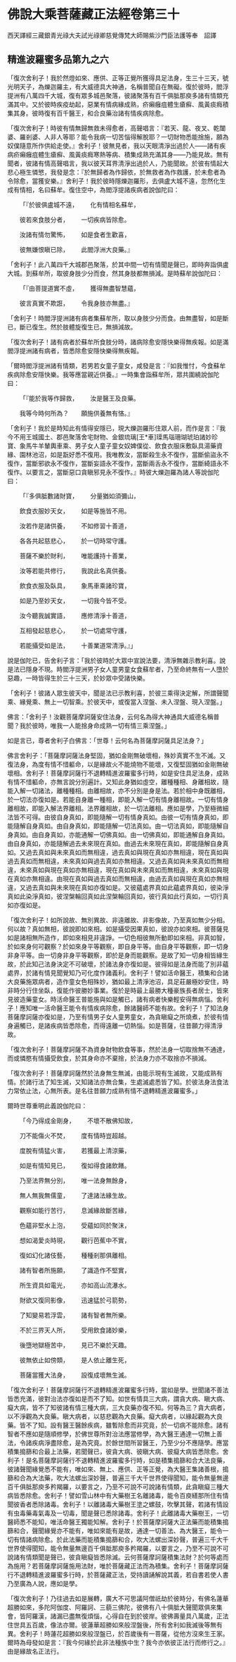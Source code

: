 # 佛說大乘菩薩藏正法經卷第三十

西天譯經三藏銀青光祿大夫試光祿卿慈覺傳梵大師賜紫沙門臣法護等奉　詔譯

## 精進波羅蜜多品第九之六 

「復次舍利子！我於然燈如來、應供、正等正覺所獲得具足法身，生三十三天，號光明天子，為爍迦羅主，有大威德具大神通，名稱普聞自在無礙。復於彼時，閻浮提洲有八萬四千大城，復有眾多城邑聚落，彼諸聚落有百千俱胝那庾多諸有情類充滿其中。又於彼時疾疫劫起，惡業有情病緣成熟，疥癩癰疽體生瘡癬、風黃痰癊積集其身。彼時復有百千醫王，和合良藥治諸有情疾病除愈。

「復次舍利子！時彼有情無歸無救未得愈者，高聲唱言：『若天、龍、夜叉、乾闥婆、羅剎婆、人非人等耶？能令我病一切苦惱得解脫耶？一切財物悉能捨施，願為奴僕隨意所作供給走使。』舍利子！彼無見者，我以天眼清淨出過於人——諸有疾病疥癩癰疽體生瘡癬、風黃痰癊寒熱等病、積集成熟充滿其身——乃能見故。無有聞者，彼諸有情高聲唱言，我以彼天耳界清淨出過於人，乃能聞故。於彼有情起大悲心極生憐慜，我發是念：『於無歸者為作歸依，於無救者為作救護，於未愈者為令除愈，當獲安樂。』舍利子！我於彼時隱爍迦羅形，去俱盧大城不遠，忽然化生成有情相，名曰蘇牟。復住空中，為閻浮提諸疾病者說伽陀曰：

&emsp;&emsp;「『於彼俱盧城不遠，&emsp;&emsp;化有情相名蘇牟， 

&emsp;&emsp;彼若來食肢分者，&emsp;&emsp;一切疾病皆除愈。 

&emsp;&emsp;汝諸有情勿驚怖，&emsp;&emsp;如是食者生歡喜， 

&emsp;&emsp;彼無嫌恨瞋已除，&emsp;&emsp;此閻浮洲大良藥。』

「舍利子！此八萬四千大城郡邑聚落，於其中間一切有情聞是聲已，即時奔詣俱盧大城。到蘇牟所，取彼身肢少分而食，然其身肢都無損減。是時蘇牟說伽陀曰：

&emsp;&emsp;「『由菩提道實不虛，&emsp;&emsp;獲得無盡智慧蘊， 

&emsp;&emsp;彼言真實不欺誑，&emsp;&emsp;令我身肢亦無盡。』

「舍利子！時閻浮提洲諸有病者集蘇牟所，取以身肢少分而食。由無盡智，如是斷已，斷已復生。然於肢體旋復生已，無損減故。

「復次舍利子！諸有病者於蘇牟所食肢分時，諸病除愈安隱快樂得無疾報。如是滿閻浮提洲諸有病者，皆悉除愈安隱快樂得無疾報。

「爾時閻浮提洲諸有情類，若男若女童子童女，咸發是言：『如我惟忖，今食蘇牟疾病除愈安隱快樂。我等應當親近供養。』一時集會詣蘇牟所，眾共圍繞說伽陀曰：

&emsp;&emsp;「『能於我等作歸救，&emsp;&emsp;汝是醫王及良藥。 

&emsp;&emsp;我等今時何所為？&emsp;&emsp;願施供養無有悋。』

「舍利子！我於是時知此有情得安隱已，現大爍迦羅形住眾人前，而作是言：『我今不用王城國土、郡邑聚落舍宅財物、金銀琉璃[王*車]璖馬瑙珊瑚琥珀諸妙珍寶、象馬牛羊輦輿車乘、男子女人童子童女奴婢僕從、飲食衣服床敷臥具湯藥資緣、園林池沼，如是翫好悉不復用。我唯教汝，當斷殺生永不復作，當斷偷盜永不復作，當斷邪欲永不復作，當斷妄語永不復作，當斷兩舌永不復作，當斷綺語永不復作。以要言之，當斷惡口貪瞋邪見永不復作。』時彼大爍迦羅為諸人等說伽陀曰：

&emsp;&emsp;「『多俱胝數諸財寶，&emsp;&emsp;分量猶如須彌山， 

&emsp;&emsp;飲食衣服妙天女，&emsp;&emsp;如是等施皆不用。 

&emsp;&emsp;汝若作是諸供養，&emsp;&emsp;不如修習十善道， 

&emsp;&emsp;各各共起慈悲心，&emsp;&emsp;於一切時常守護。 

&emsp;&emsp;菩薩不樂於財利，&emsp;&emsp;唯能護持十善業， 

&emsp;&emsp;汝等若能共修行，&emsp;&emsp;我說此名真供養。 

&emsp;&emsp;飲食衣服及臥具，&emsp;&emsp;象馬車乘諸珍寶， 

&emsp;&emsp;如是乃至妙天女，&emsp;&emsp;一切我今皆不受。 

&emsp;&emsp;汝今聽我誠實語，&emsp;&emsp;應修清淨十善道， 

&emsp;&emsp;互相發起慈悲心，&emsp;&emsp;於一切處常守護， 

&emsp;&emsp;若能攝受如是法，&emsp;&emsp;十善業道常清淨。』」

說是伽陀已，告舍利子言：「我於彼時於大眾中宣說法要，清淨無雜示教利喜。說是法已隱身不現。時閻浮提洲男子女人童男童女食蘇牟者，乃至命終無有一人墮於惡趣，一時皆得生於三十三天，於妙眾中受諸快樂。

「舍利子！彼諸人眾生彼天中，聞是法已示教利喜，於彼三乘得決定解，所謂聲聞乘、緣覺乘、無上一切智乘。於彼天中，或復當入涅盤、未入涅盤、現入涅盤。」

佛言：「舍利子！汝觀菩薩摩訶薩安住法身，云何名為得大神通具大威德名稱普聞？我於彼時，唯我一人能捨身命成熟一切有情三乘涅盤。」

如是言已，尊者舍利子白佛言：「世尊！云何名為菩薩摩訶薩具足法身？」

佛言舍利子：「菩薩摩訶薩法身堅固，猶如金剛無破壞相，殊妙真實不生不滅。又復法身，為度有情不惜軀命，以是緣故火不能燒物不能壞，又復堅固猶如金剛無破壞相。舍利子！菩薩摩訶薩行不退轉精進波羅蜜多行時，如是安住具足法身，成熟有情不惜軀命，亦無言說分別遍計。又知此身猶如虛空，離種種相、身離相故，隨能入解一切諸法，離種種相。由離相故，亦不分別是身是法。若於相中身既離相，於一切法亦復如是。若能自身離一種相，即能入解一切有情身離相故。一切有情身離相故，即能入解法界離相。法界離相故，於一切法離相。應如是學，乃至極微細法皆不可得。由彼自身真如，即能隨解一切有情身真如。由彼一切有情身真如，即能隨解自身真如。由自身真如，即能隨解一切法真如。由一切法真如，即能隨解自身真如。由自身真如，亦能通解一切佛真如。由一切佛真如，即能通解自身真如。由自身真如，亦能隨解過去未來現在真如。由過去未來現在真如，即能隨解自身真如。又過去真如與未來真如而無相違，過去真如與現在真如亦無相違，現在真如與過去真如而無相違，未來真如與過去真如亦無相違。又過去真如與未來真如而無相違，未來真如與現在真如亦無相違，現在真如與未來真如而無相違，未來真如與現在真如亦無相違。由現在真如與過去真如而無相違，由過去真如與現在真如亦無相違，又過去真如與未來現在真如亦復如是。又彼蘊處界真如此蘊處界真如，彼染淨真如此染淨真如，彼涅槃輪回真如此涅槃輪回真如，彼行真如此行真如，一切行真如亦復如是。

「復次舍利子！如所說故、無別異故、非遠離故、非影像故，乃至真如無少分相。何以故？真如無相，彼說即如來相。如是攝受因果真如，彼說亦如來相。彼菩薩見如是諸相無所造作，即如來相見非違諍。一切色相彼無所動即如來相。非真如智，於如來身何可觀察？於如來身平等觀察，即自身平等。由自身平等觀察，即一切身非身平等。由一切身非身平等觀察，即於是身而能觀察。是故了知一切身相皆緣生故，於此知己法身決定不可破壞，於諸法身亦復如是。彼得如是法身而能了別非蘊處界，於諸有情見聞覺知乃可化度作諸義利。舍利子！譬如活命醫王，積集和合諸大良藥施眾病者，造作童女色相殊妙，猶如最上清淨池沼，具足莊嚴極妙安住，時非時分行住坐臥，復能作彼勝妙事業。復於是時最上最勝大種豪族長者居士，皆來見彼造藥童女。時活命醫王普能施與如是觸已，諸有病者快樂輕安得無病惱。舍利子！應知唯一活命醫王能令有情疾病除愈，餘諸醫師不能有故。舍利子！了知法身菩薩摩訶薩亦復如是，乃至有情男子女人童男童女，為貪瞋癡之所燒煮，於彼有情身遍觸已，是諸疾病皆悉除愈，而得遠離一切熱惱。如是菩薩，往昔願力得清淨故。

「復次舍利子！菩薩摩訶薩不為資身財物飲食等事，然於法身一切取捨無不通達，而或憐愍有情攝受飲食，於其身命亦不棄捨，於法身力亦不取捨亦不損減。

「復次舍利子！菩薩摩訶薩然於法身無生無滅，由能示現有生滅故，又能成熟有情。於諸行法了知生滅，又知諸法亦無合集，生處滅處悉皆了知。於彼法身法食法力常依止法，心無所表。是名往昔願力成熟有情不退轉精進波羅蜜多。」

爾時世尊重明此義說伽陀曰：

&emsp;&emsp;「今乃得成金剛身，&emsp;&emsp;不壞不散佛知故，

&emsp;&emsp;刀不能傷火不焚，&emsp;&emsp;度有情時豈超越。

&emsp;&emsp;度脫有情猛火害，&emsp;&emsp;若獲最上清涼藥，

&emsp;&emsp;如是有情知見已，&emsp;&emsp;復如得食諸飲饍。

&emsp;&emsp;乃至法界無分別，&emsp;&emsp;唯一法身無餘身，

&emsp;&emsp;無人無我無儒童，&emsp;&emsp;了達諸法緣生故。

&emsp;&emsp;觀察如能行苦行，&emsp;&emsp;息滅緣故斷苦緣，

&emsp;&emsp;色蘊非堅水上泡，&emsp;&emsp;受蘊如同於聚沫，

&emsp;&emsp;想如渴愛炎時現，&emsp;&emsp;觀行芭蕉中不實，

&emsp;&emsp;復如幻化諸伎藝，&emsp;&emsp;種種剎那俱離相。

&emsp;&emsp;諸有智者所施願，&emsp;&emsp;了識造作不堅實，

&emsp;&emsp;所生資具如電光，&emsp;&emsp;亦如高山流瀑水。

&emsp;&emsp;財欲又復同影像，&emsp;&emsp;迅速猛於弓箭勢，

&emsp;&emsp;了知變易若浮雲，&emsp;&emsp;諸有智者無所樂。

&emsp;&emsp;不於三界天人所，&emsp;&emsp;受用飲食諸妙樂，

&emsp;&emsp;後墮地獄極苦中，&emsp;&emsp;見已不樂於天趣。

&emsp;&emsp;彼無依止如傍類，&emsp;&emsp;是人依止離生死，

&emsp;&emsp;菩薩當獲大法身，&emsp;&emsp;設復成壞無生滅。

「復次舍利子！菩薩摩訶薩行不退轉精進波羅蜜多行時，當如是學。世聞諸不善法皆悉充滿，彼對治法亦復如是而不了知。如世有情具三大病，謂貪大病、瞋大病、癡大病，皆不了知彼諸有情三種大病，三大良藥亦復不知。何等為三？貪大病者，以不淨觀為大良藥。瞋大病者，以慈悲觀為大良藥。癡大病者，以緣起觀為大良藥。皆不了知。設有醫王醫餘疾病，雖暫除愈而非究竟，於一切病不能除愈。諸有智者不應如是隨順修學，於佛世尊所對治法應當修學，為大醫王通達一切無上善法，令諸疾病淨盡除愈，是為究竟。於餘世間所習醫王，乃至少分不應隨學。應當積集搗篩和合最上法藥，若聞聲已，彼貪大病、彼瞋大病、彼癡大病皆悉除愈。舍利子！是名菩薩摩訶薩行不退轉精進波羅蜜多行時，如是積集搗篩和合大法良藥，彼諸聲聞緣覺悉不能有，唯如來、無上、應供、正等正覺，為大醫王集諸善根，搗篩和合為大法藥，吹大法螺出深妙聲，普遍三千大千世界使得聞知，能令無量無邊百千俱胝那庾多矜羯羅，以要言之，乃至不可說不可說諸有情類，此貪瞋癡三種大病皆悉除愈。舍利子！譬如雪山林中有大藥樹王名離諸毒，能令百庾繕那所住有情聞彼香者悉除諸毒。舍利子！以離諸毒大藥樹王塗之螺鼓，吹擊其聲，若諸有情設有虫毒藥毒氣毒及一切毒，聞是聲已悉除諸毒。舍利子！此離諸毒大藥樹王，一切醫師悉不能知，唯活命醫王獨能知解。舍利子！於菩薩摩訶薩大正法藥而能積集搗篩和合，聲聞緣覺亦不能有，唯如來能有是故，通達一切善法、為大醫王，能令一切有情諸病除愈。於此法藥而能積集搗篩和合，吹大法螺出深妙聲，普遍三千大千世界使得聞知，能令無量無邊百千俱胝那庾多矜羯羅，以要言之，乃至不可說不可說諸有情類聞是聲已，彼貪瞋癡皆悉除滅。云何菩薩摩訶薩積集法財？於何等處而為施用？若菩薩摩訶薩施用法財，唯於菩薩藏正法而為積集。舍利子！菩薩摩訶薩行不退轉精進波羅蜜多行時，於菩薩藏正法，受持讀誦解說其義，若自書若使人書乃至廣為人說，應如是學。

「復次舍利子！乃往過去如是展轉，廣大不可思議阿僧祇劫於彼時分，有佛名蓮華超勝如來，多陀阿伽度、阿羅訶、三藐三佛陀，彼佛有八十俱胝大聲聞眾俱來集會，皆阿羅漢，諸漏已盡無復煩惱，心得自在到於彼岸。彼佛壽量具八萬歲，正法住世具五百歲，像法亦爾。彼蓮華超勝如來般涅盤後，所有舍利如我滅後等無有異。舍利子！時蓮花超勝如來般涅盤已，於百歲後有一菩薩，從他方沒來生王家。爾時為母發如是言：『我今何緣於此非法種族中生？我今亦依彼正法行而修行之。』由是緣故名正法行。